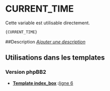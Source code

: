 # CURRENT_TIME


Cette variable est utilisable directement.

```html
{CURRENT_TIME}
```

##Description
[*Ajouter une description*](https://fa-tvars.appspot.com/var/CURRENT_TIME)

## Utilisations dans les templates

### Version phpBB2

* __[Template index_box](../tpl/var/subsilver/index_box.md#readme) :__[ligne 6](../tpl/src/subsilver/index_box.tpl#L6)